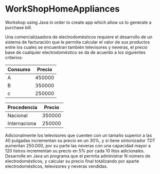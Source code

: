 # WorkShopHomeAppliances
Workshop using Java in order to create app which allow us to generate a purchase bill.

Una comercializaadora de electrodomésticos requiere el desarrollo de un sistema de facturación que le permita calcular el valor de sus productos entre los cuales se encuentran también televisores y neveras, el precio base de cualquier electrodoméstico se da de acuerdo a los siguientes criterios:

| Consumo       | Precio        |             
| ------------- | ------------- |             
| A             | 450000        |             
| B             | 350000        |            
| c             | 250000        |


| Procedencia   | Precio        |
| ------------- | ------------- |
| Nacional      | 350000        |
| Internaciona  | 250000        |

Adicionalmente los televisores que cuenten con un tamaño superior a las 40 pulgadas incrementan su precio en un 30%, y si tiene sintonizador TDT aumentan 250.000, por su parte las neveras con una capacidad mayor a 120 listros incrementan su precio en 5% por cada 10 litos adicionales.
Desarrolle en Java un programa que el permita administrar N número de electrodomésticos, y calcular su precio final totalizando por aparte electrodomésticos, televisores y neveras vendidas.
